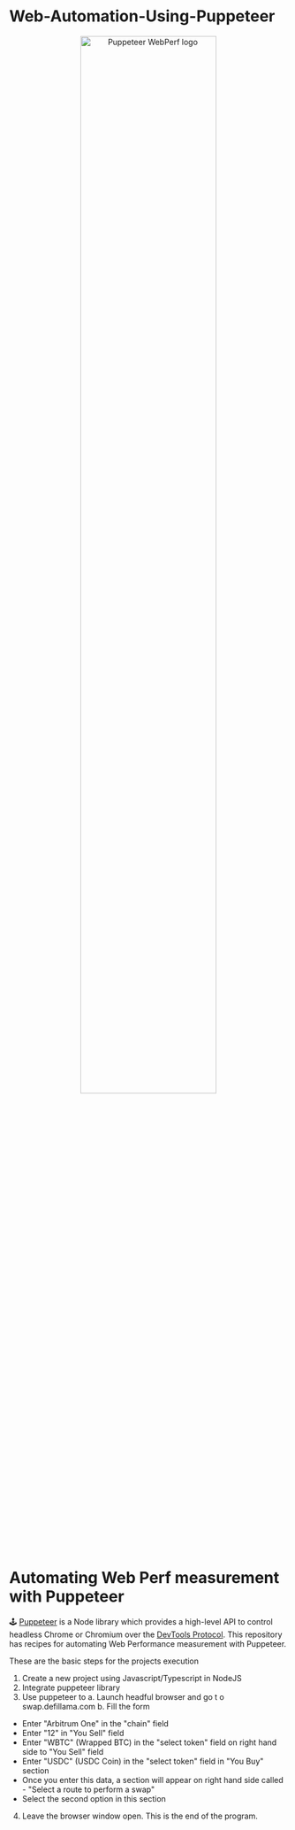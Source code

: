# Web-Automation-Using-Puppeteer

<p align="center">
<img src="https://user-images.githubusercontent.com/110953/80448571-91919100-88d1-11ea-936a-a8fb1785311e.jpg" alt="Puppeteer WebPerf logo" width="70%"/>
<h1>Automating Web Perf measurement with Puppeteer</h1>
</p>

🕹 <a href="https://pptr.dev">Puppeteer</a> is a Node library which provides a high-level API to control headless Chrome or Chromium over the <a href="https://chromedevtools.github.io/devtools-protocol/">DevTools Protocol</a>. This repository has recipes for automating Web Performance measurement with Puppeteer.

<p>
  These are the basic steps for the projects execution
  <br>
  
1. Create a new project using Javascript/Typescript in NodeJS
2. Integrate puppeteer library
3. Use puppeteer to
a. Launch headful browser and go t o swap.defillama.com
b. Fill the form
- Enter "Arbitrum One" in the "chain" field
- Enter "12" in "You Sell" field
- Enter "WBTC" (Wrapped BTC) in the "select token" field on right hand side to "You Sell" field
- Enter "USDC" (USDC Coin) in the "select token" field in "You Buy" section
- Once you enter this data, a section will appear on right hand side called - "Select a route to perform a swap"
- Select the second option in this section
4. Leave the browser window open. This is the end of the program.

</p>
